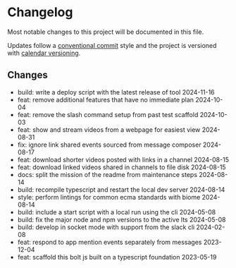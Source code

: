 # Changelog

Most notable changes to this project will be documented in this file.

Updates follow a [conventional commit][commits] style and the project is
versioned with [calendar versioning][calver].

## Changes

- build: write a deploy script with the latest release of tool 2024-11-16
- feat: remove additional features that have no immediate plan 2024-10-04
- feat: remove the slash command setup from past test scaffold 2024-10-03
- feat: show and stream videos from a webpage for easiest view 2024-08-31
- fix: ignore link shared events sourced from message composer 2024-08-17
- feat: download shorter videos posted with links in a channel 2024-08-15
- feat: download linked videos shared in channels to file disk 2024-08-15
- docs: split the mission of the readme from maintenance steps 2024-08-14
- build: recompile typescript and restart the local dev server 2024-08-14
- style: perform lintings for common ecma standards with biome 2024-08-14
- build: include a start script with a local run using the cli 2024-05-08
- build: fix the major node and npm versions to the active lts 2024-05-08
- build: develop in socket mode with support from the slack cli 2024-02-08
- feat: respond to app mention events separately from messages 2023-12-04
- feat: scaffold this bolt js built on a typescript foundation 2023-05-19

[commits]: https://www.conventionalcommits.org/en/v1.0.0/
[calver]: https://calver.org
